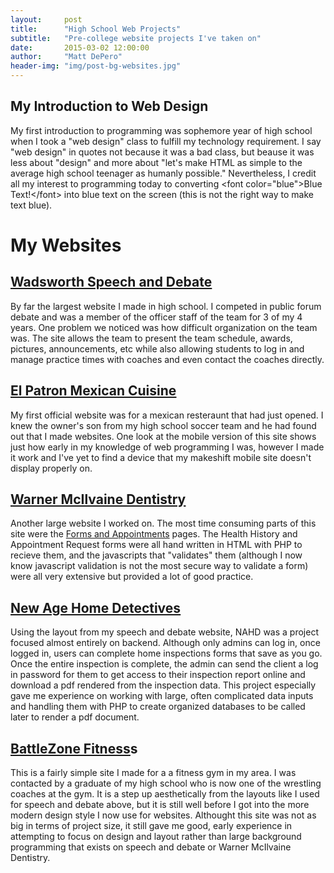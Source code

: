 ```yaml
---
layout:     post
title:      "High School Web Projects"
subtitle:   "Pre-college website projects I've taken on"
date:       2015-03-02 12:00:00
author:     "Matt DePero"
header-img: "img/post-bg-websites.jpg"
---
```


<h2>My Introduction to Web Design</h2>

<p>My first introduction to programming was sophemore year of high school when I took a "web design" class to fulfill my technology requirement. I say "web design" in quotes not because it was a bad class, but beause it was less about "design" and more about "let's make HTML as simple to the average high school teenager as humanly possible." Nevertheless, I credit all my interest to programming today to converting &lt;font color="blue"&gt;Blue Text!&lt;/font&gt; into blue text on the screen (this is not the right way to make text blue).
</p>

<h1>My Websites</h1>

<!--Still need to fix html conversion
<h2><a href="{{ site.baseurl }}/wcc" target="_BLANK">My First Website</a></h2>
<p>So after learning deprecated HTML and skimming w3schools one time through I was clearly a fully certified programmer...
</p>-->

<h2><u><a href="http://wadsworthspeechanddebate.com" target="_BLANK">Wadsworth Speech and Debate</a></u></h2>
<p>By far the largest website I made in high school. I competed in public forum debate and was a member of the officer staff of the team for 3 of my 4 years. One problem we noticed was how difficult organization on the team was. The site allows the team to present the team schedule, awards, pictures, announcements, etc while also allowing students to log in and manage practice times with coaches and even contact the coaches directly.
</p>

<h2><u><a href="http://elpatroncuisine.com" target="_BLANK">El Patron Mexican Cuisine</a></u></h2>
<p>My first official website was for a mexican resteraunt that had just opened. I knew the owner's son from my high school soccer team and he had found out that I made websites. One look at the mobile version of this site shows just how early in my knowledge of web programming I was, however I made it work and I've yet to find a device that my makeshift mobile site doesn't display properly on.
</p>

<h2><u><a href="http://www.warnermcilvainedentistry.com/" target="_BLANK">Warner McIlvaine Dentistry</a></u></h2>
<p>Another large website I worked on. The most time consuming parts of this site were the <a href="http://www.warnermcilvainedentistry.com/forms.php" target="_BLANK">Forms and Appointments</a> pages. The Health History and Appointment Request forms were all hand written in HTML with PHP to recieve them, and the javascripts that "validates" them (although I now know javascript validation is not the most secure way to validate a form) were all very extensive but provided a lot of good practice.
</p>

<h2><u><a href="http://ohiohomeinspections.net/" target="_BLANK">New Age Home Detectives</a></u></h2>
<p>Using the layout from my speech and debate website, NAHD was a project focused almost entirely on backend. Although only admins can log in, once logged in, users can complete home inspections forms that save as you go. Once the entire inspection is complete, the admin can send the client a log in password for them to get access to their inspection report online and download a pdf rendered from the inspection data. This project especially gave me experience on working with large, often complicated data inputs and handling them with PHP to create organized databases to be called later to render a pdf document.
</p>

<h2><u><a href="http://www.battlezonefitness.com/" target="_BLANK">BattleZone Fitness</a></u>s</h2>
<p>This is a fairly simple site I made for a a fitness gym in my area. I was contacted by a graduate of my high school who is now one of the wrestling coaches at the gym. It is a step up aesthetically from the layouts like I used for speech and debate above, but it is still well before I got into the more modern design style I now use for websites. Althought this site was not as big in terms of project size, it still gave me good, early experience in attempting to focus on design and layout rather than large background programming that exists on speech and debate or Warner McIlvaine Dentistry.
</p>


<!--Template Stuff
<blockquote></blockquote>
<a href="#">
    <img src="{{ site.baseurl }}/img/post-sample-image.jpg" alt="Post Sample Image">
</a>
<span class="caption text-muted">Picture Caption</span>
-->

